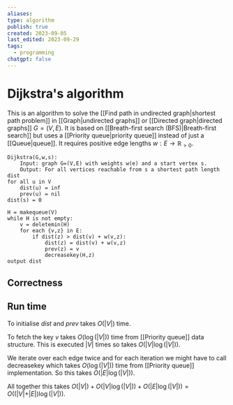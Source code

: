```yaml
---
aliases: 
type: algorithm
publish: true
created: 2023-09-05
last_edited: 2023-09-29
tags:
  - programming
chatgpt: false
---
```

# Dijkstra's algorithm

This is an algorithm to solve the [[Find path in undirected graph|shortest path problem]] in [[Graph|undirected graphs]] or [[Directed graph|directed graphs]] $G = (V,E)$. It is based on [[Breath-first search (BFS)|Breath-first search]] but uses a [[Priority queue|priority queue]] instead of just a [[Queue|queue]]. It requires positive edge lengths $w: E \rightarrow \mathbb{R}_{>0}$.

```pseudocode
Dijkstra(G,w,s):
	Input: graph G=(V,E) with weights w(e) and a start vertex s.
	Output: For all vertices reachable from s a shortest path length dist
for all u in V
	dist(u) = inf
	prev(u) = nil
dist(s) = 0

H = makequeue(V)
while H is not empty:
	v = deletemin(H)
	for each {v,z} in E:
		if dist(z) > dist(v) + w(v,z):
			dist(z) = dist(v) + w(v,z)
			prev(z) = v
			decreasekey(H,z)
output dist
```

## Correctness


## Run time

To initialise $dist$ and $prev$ takes $O(\vert V \vert)$ time.

To fetch the key $v$ takes $O(\log(\vert V \vert))$ time from [[Priority queue]] data structure. This is executed $\vert V \vert$ times so takes $O(\vert V \vert \log(\vert V \vert))$.

We iterate over each edge twice and for each iteration we might have to call decreasekey which takes $O(\log(\vert V \vert))$ time from [[Priority queue]] implementation. So this takes $O(\vert E \vert \log(\vert V \vert))$. 

All together this takes $O(\vert V \vert) + O(\vert V \vert \log(\vert V \vert)) + O(\vert E \vert \log(\vert V \vert)) = O((\vert V \vert + \vert E \vert) \log(\vert V \vert))$.